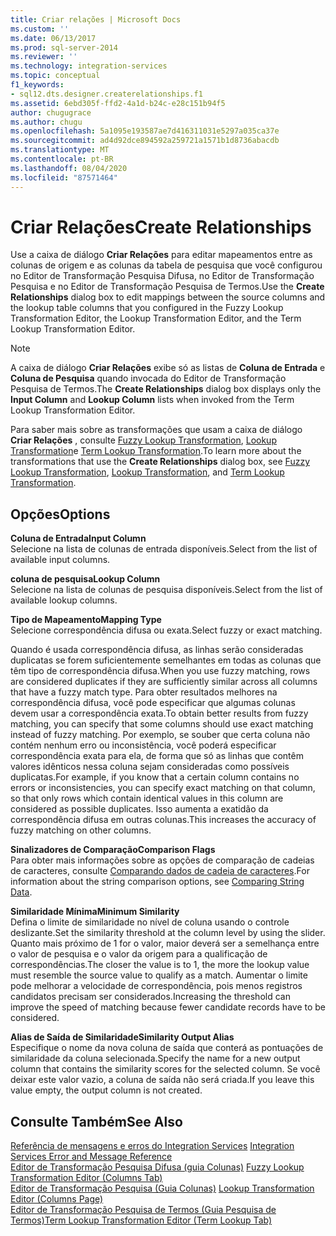 ```yaml
---
title: Criar relações | Microsoft Docs
ms.custom: ''
ms.date: 06/13/2017
ms.prod: sql-server-2014
ms.reviewer: ''
ms.technology: integration-services
ms.topic: conceptual
f1_keywords:
- sql12.dts.designer.createrelationships.f1
ms.assetid: 6ebd305f-ffd2-4a1d-b24c-e28c151b94f5
author: chugugrace
ms.author: chugu
ms.openlocfilehash: 5a1095e193587ae7d416311031e5297a035ca37e
ms.sourcegitcommit: ad4d92dce894592a259721a1571b1d8736abacdb
ms.translationtype: MT
ms.contentlocale: pt-BR
ms.lasthandoff: 08/04/2020
ms.locfileid: "87571464"
---
```

# <a name="create-relationships"></a><span data-ttu-id="8f93b-102">Criar Relações</span><span class="sxs-lookup"><span data-stu-id="8f93b-102">Create Relationships</span></span>
  <span data-ttu-id="8f93b-103">Use a caixa de diálogo **Criar Relações** para editar mapeamentos entre as colunas de origem e as colunas da tabela de pesquisa que você configurou no Editor de Transformação Pesquisa Difusa, no Editor de Transformação Pesquisa e no Editor de Transformação Pesquisa de Termos.</span><span class="sxs-lookup"><span data-stu-id="8f93b-103">Use the **Create Relationships** dialog box to edit mappings between the source columns and the lookup table columns that you configured in the Fuzzy Lookup Transformation Editor, the Lookup Transformation Editor, and the Term Lookup Transformation Editor.</span></span>  
  
> [!NOTE]  
>  <span data-ttu-id="8f93b-104">A caixa de diálogo **Criar Relações** exibe só as listas de **Coluna de Entrada** e **Coluna de Pesquisa** quando invocada do Editor de Transformação Pesquisa de Termos.</span><span class="sxs-lookup"><span data-stu-id="8f93b-104">The **Create Relationships** dialog box displays only the **Input Column** and **Lookup Column** lists when invoked from the Term Lookup Transformation Editor.</span></span>  
  
 <span data-ttu-id="8f93b-105">Para saber mais sobre as transformações que usam a caixa de diálogo **Criar Relações** , consulte [Fuzzy Lookup Transformation](lookup-transformation.md), [Lookup Transformation](lookup-transformation.md)e [Term Lookup Transformation](term-lookup-transformation.md).</span><span class="sxs-lookup"><span data-stu-id="8f93b-105">To learn more about the transformations that use the **Create Relationships** dialog box, see [Fuzzy Lookup Transformation](lookup-transformation.md), [Lookup Transformation](lookup-transformation.md), and [Term Lookup Transformation](term-lookup-transformation.md).</span></span>  
  
## <a name="options"></a><span data-ttu-id="8f93b-106">Opções</span><span class="sxs-lookup"><span data-stu-id="8f93b-106">Options</span></span>  
 <span data-ttu-id="8f93b-107">**Coluna de Entrada**</span><span class="sxs-lookup"><span data-stu-id="8f93b-107">**Input Column**</span></span>  
 <span data-ttu-id="8f93b-108">Selecione na lista de colunas de entrada disponíveis.</span><span class="sxs-lookup"><span data-stu-id="8f93b-108">Select from the list of available input columns.</span></span>  
  
 <span data-ttu-id="8f93b-109">**coluna de pesquisa**</span><span class="sxs-lookup"><span data-stu-id="8f93b-109">**Lookup Column**</span></span>  
 <span data-ttu-id="8f93b-110">Selecione na lista de colunas de pesquisa disponíveis.</span><span class="sxs-lookup"><span data-stu-id="8f93b-110">Select from the list of available lookup columns.</span></span>  
  
 <span data-ttu-id="8f93b-111">**Tipo de Mapeamento**</span><span class="sxs-lookup"><span data-stu-id="8f93b-111">**Mapping Type**</span></span>  
 <span data-ttu-id="8f93b-112">Selecione correspondência difusa ou exata.</span><span class="sxs-lookup"><span data-stu-id="8f93b-112">Select fuzzy or exact matching.</span></span>  
  
 <span data-ttu-id="8f93b-113">Quando é usada correspondência difusa, as linhas serão consideradas duplicatas se forem suficientemente semelhantes em todas as colunas que têm tipo de correspondência difusa.</span><span class="sxs-lookup"><span data-stu-id="8f93b-113">When you use fuzzy matching, rows are considered duplicates if they are sufficiently similar across all columns that have a fuzzy match type.</span></span> <span data-ttu-id="8f93b-114">Para obter resultados melhores na correspondência difusa, você pode especificar que algumas colunas devem usar a correspondência exata.</span><span class="sxs-lookup"><span data-stu-id="8f93b-114">To obtain better results from fuzzy matching, you can specify that some columns should use exact matching instead of fuzzy matching.</span></span> <span data-ttu-id="8f93b-115">Por exemplo, se souber que certa coluna não contém nenhum erro ou inconsistência, você poderá especificar correspondência exata para ela, de forma que só as linhas que contêm valores idênticos nessa coluna sejam consideradas como possíveis duplicatas.</span><span class="sxs-lookup"><span data-stu-id="8f93b-115">For example, if you know that a certain column contains no errors or inconsistencies, you can specify exact matching on that column, so that only rows which contain identical values in this column are considered as possible duplicates.</span></span> <span data-ttu-id="8f93b-116">Isso aumenta a exatidão da correspondência difusa em outras colunas.</span><span class="sxs-lookup"><span data-stu-id="8f93b-116">This increases the accuracy of fuzzy matching on other columns.</span></span>  
  
 <span data-ttu-id="8f93b-117">**Sinalizadores de Comparação**</span><span class="sxs-lookup"><span data-stu-id="8f93b-117">**Comparison Flags**</span></span>  
 <span data-ttu-id="8f93b-118">Para obter mais informações sobre as opções de comparação de cadeias de caracteres, consulte [Comparando dados de cadeia de caracteres](../comparing-string-data.md).</span><span class="sxs-lookup"><span data-stu-id="8f93b-118">For information about the string comparison options, see [Comparing String Data](../comparing-string-data.md).</span></span>  
  
 <span data-ttu-id="8f93b-119">**Similaridade Mínima**</span><span class="sxs-lookup"><span data-stu-id="8f93b-119">**Minimum Similarity**</span></span>  
 <span data-ttu-id="8f93b-120">Defina o limite de similaridade no nível de coluna usando o controle deslizante.</span><span class="sxs-lookup"><span data-stu-id="8f93b-120">Set the similarity threshold at the column level by using the slider.</span></span> <span data-ttu-id="8f93b-121">Quanto mais próximo de 1 for o valor, maior deverá ser a semelhança entre o valor de pesquisa e o valor da origem para a qualificação de correspondências.</span><span class="sxs-lookup"><span data-stu-id="8f93b-121">The closer the value is to 1, the more the lookup value must resemble the source value to qualify as a match.</span></span> <span data-ttu-id="8f93b-122">Aumentar o limite pode melhorar a velocidade de correspondência, pois menos registros candidatos precisam ser considerados.</span><span class="sxs-lookup"><span data-stu-id="8f93b-122">Increasing the threshold can improve the speed of matching because fewer candidate records have to be considered.</span></span>  
  
 <span data-ttu-id="8f93b-123">**Alias de Saída de Similaridade**</span><span class="sxs-lookup"><span data-stu-id="8f93b-123">**Similarity Output Alias**</span></span>  
 <span data-ttu-id="8f93b-124">Especifique o nome da nova coluna de saída que conterá as pontuações de similaridade da coluna selecionada.</span><span class="sxs-lookup"><span data-stu-id="8f93b-124">Specify the name for a new output column that contains the similarity scores for the selected column.</span></span> <span data-ttu-id="8f93b-125">Se você deixar este valor vazio, a coluna de saída não será criada.</span><span class="sxs-lookup"><span data-stu-id="8f93b-125">If you leave this value empty, the output column is not created.</span></span>  
  
## <a name="see-also"></a><span data-ttu-id="8f93b-126">Consulte Também</span><span class="sxs-lookup"><span data-stu-id="8f93b-126">See Also</span></span>  
 <span data-ttu-id="8f93b-127">[Referência de mensagens e erros do Integration Services](../../integration-services-error-and-message-reference.md) </span><span class="sxs-lookup"><span data-stu-id="8f93b-127">[Integration Services Error and Message Reference](../../integration-services-error-and-message-reference.md) </span></span>  
 <span data-ttu-id="8f93b-128">[Editor de Transformação Pesquisa Difusa &#40;guia Colunas&#41;](../../fuzzy-lookup-transformation-editor-columns-tab.md) </span><span class="sxs-lookup"><span data-stu-id="8f93b-128">[Fuzzy Lookup Transformation Editor &#40;Columns Tab&#41;](../../fuzzy-lookup-transformation-editor-columns-tab.md) </span></span>  
 <span data-ttu-id="8f93b-129">[Editor de Transformação Pesquisa &#40;Guia Colunas&#41;](../../lookup-transformation-editor-columns-page.md) </span><span class="sxs-lookup"><span data-stu-id="8f93b-129">[Lookup Transformation Editor &#40;Columns Page&#41;](../../lookup-transformation-editor-columns-page.md) </span></span>  
 [<span data-ttu-id="8f93b-130">Editor de Transformação Pesquisa de Termos &#40;Guia Pesquisa de Termos&#41;</span><span class="sxs-lookup"><span data-stu-id="8f93b-130">Term Lookup Transformation Editor &#40;Term Lookup Tab&#41;</span></span>](../../term-lookup-transformation-editor-term-lookup-tab.md)  
  
  
